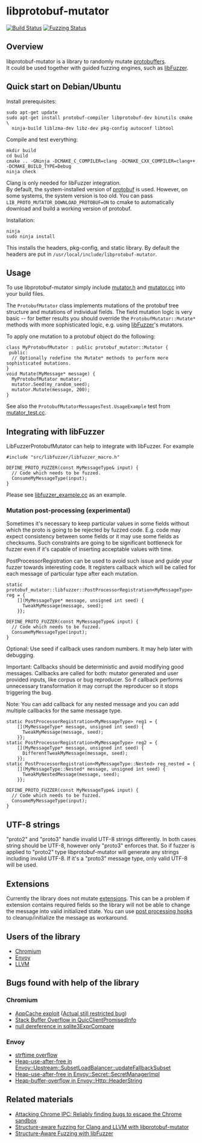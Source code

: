 # libprotobuf-mutator

[![Build Status](https://github.com/google/libprotobuf-mutator/actions/workflows/cmake-multi-platform.yml/badge.svg?event=push)](https://github.com/google/libprotobuf-mutator/actions/workflows/cmake-multi-platform.yml?query=event%3Apush)
[![Fuzzing Status](https://oss-fuzz-build-logs.storage.googleapis.com/badges/libprotobuf-mutator.svg)](https://oss-fuzz-build-logs.storage.googleapis.com/index.html#libprotobuf-mutator)

## Overview
libprotobuf-mutator is a library to randomly mutate
[protobuffers](https://github.com/google/protobuf). <BR>
It could be used together with guided fuzzing engines, such as [libFuzzer](http://libfuzzer.info).

## Quick start on Debian/Ubuntu

Install prerequisites:

```
sudo apt-get update
sudo apt-get install protobuf-compiler libprotobuf-dev binutils cmake \
  ninja-build liblzma-dev libz-dev pkg-config autoconf libtool
```

Compile and test everything:

```
mkdir build
cd build
cmake .. -GNinja -DCMAKE_C_COMPILER=clang -DCMAKE_CXX_COMPILER=clang++ -DCMAKE_BUILD_TYPE=Debug
ninja check
```

Clang is only needed for libFuzzer integration. <BR>
By default, the system-installed version of
[protobuf](https://github.com/google/protobuf) is used.  However, on some
systems, the system version is too old.  You can pass
`LIB_PROTO_MUTATOR_DOWNLOAD_PROTOBUF=ON` to cmake to automatically download and
build a working version of protobuf.

Installation:

```
ninja
sudo ninja install
```

This installs the headers, pkg-config, and static library.
By default the headers are put in `/usr/local/include/libprotobuf-mutator`.

## Usage

To use libprotobuf-mutator simply include
[mutator.h](/src/mutator.h) and
[mutator.cc](/src/mutator.cc) into your build files.

The `ProtobufMutator` class implements mutations of the protobuf
tree structure and mutations of individual fields.
The field mutation logic is very basic --
for better results you should override the `ProtobufMutator::Mutate*`
methods with more sophisticated logic, e.g.
using [libFuzzer](http://libfuzzer.info)'s mutators.

To apply one mutation to a protobuf object do the following:

```
class MyProtobufMutator : public protobuf_mutator::Mutator {
 public:
  // Optionally redefine the Mutate* methods to perform more sophisticated mutations.
}
void Mutate(MyMessage* message) {
  MyProtobufMutator mutator;
  mutator.Seed(my_random_seed);
  mutator.Mutate(message, 200);
}
```

See also the `ProtobufMutatorMessagesTest.UsageExample` test from
[mutator_test.cc](/src/mutator_test.cc).

## Integrating with libFuzzer
LibFuzzerProtobufMutator can help to integrate with libFuzzer. For example 

```
#include "src/libfuzzer/libfuzzer_macro.h"

DEFINE_PROTO_FUZZER(const MyMessageType& input) {
  // Code which needs to be fuzzed.
  ConsumeMyMessageType(input);
}
```

Please see [libfuzzer_example.cc](/examples/libfuzzer/libfuzzer_example.cc) as an example.

### Mutation post-processing (experimental)
Sometimes it's necessary to keep particular values in some fields without which the proto
is going to be rejected by fuzzed code. E.g. code may expect consistency between some fields
or it may use some fields as checksums. Such constraints are going to be significant bottleneck
for fuzzer even if it's capable of inserting acceptable values with time.

PostProcessorRegistration can be used to avoid such issue and guide your fuzzer towards interesting
code. It registers callback which will be called for each message of particular type after each mutation.

```
static protobuf_mutator::libfuzzer::PostProcessorRegistration<MyMessageType> reg = {
    [](MyMessageType* message, unsigned int seed) {
      TweakMyMessage(message, seed);
    }};

DEFINE_PROTO_FUZZER(const MyMessageType& input) {
  // Code which needs to be fuzzed.
  ConsumeMyMessageType(input);
}
```
Optional: Use seed if callback uses random numbers. It may help later with debugging.

Important: Callbacks should be deterministic and avoid modifying good messages.
Callbacks are called for both: mutator generated and user provided inputs, like
corpus or bug reproducer. So if callback performs unnecessary transformation it
may corrupt the reproducer so it stops triggering the bug.

Note: You can add callback for any nested message and you can add multiple callbacks for
the same message type.
```
static PostProcessorRegistration<MyMessageType> reg1 = {
    [](MyMessageType* message, unsigned int seed) {
      TweakMyMessage(message, seed);
    }};
static PostProcessorRegistration<MyMessageType> reg2 = {
    [](MyMessageType* message, unsigned int seed) {
      DifferentTweakMyMessage(message, seed);
    }};
static PostProcessorRegistration<MyMessageType::Nested> reg_nested = {
    [](MyMessageType::Nested* message, unsigned int seed) {
      TweakMyNestedMessage(message, seed);
    }};

DEFINE_PROTO_FUZZER(const MyMessageType& input) {
  // Code which needs to be fuzzed.
  ConsumeMyMessageType(input);
}
```
## UTF-8 strings
"proto2" and "proto3" handle invalid UTF-8 strings differently. In both cases
string should be UTF-8, however only "proto3" enforces that. So if fuzzer is
applied to "proto2" type libprotobuf-mutator will generate any strings including
invalid UTF-8. If it's a "proto3" message type, only valid UTF-8 will be used.

## Extensions
Currently the library does not mutate
[extensions](https://developers.google.com/protocol-buffers/docs/proto#extensions).
This can be a problem if extension contains required fields so the library will not
be able to change the message into valid initialized state.
You can use [post processing hooks](#mutation-post-processing-experimental) to
cleanup/initialize the message as workaround.

## Users of the library
* [Chromium](https://cs.chromium.org/search/?q=DEFINE_.*._PROTO_FUZZER%5C\()
* [Envoy](https://github.com/envoyproxy/envoy/search?q=DEFINE_TEXT_PROTO_FUZZER+OR+DEFINE_PROTO_FUZZER+OR+DEFINE_BINARY_PROTO_FUZZER&unscoped_q=DEFINE_TEXT_PROTO_FUZZER+OR+DEFINE_PROTO_FUZZER+OR+DEFINE_BINARY_PROTO_FUZZER&type=Code)
* [LLVM](https://github.com/llvm-mirror/clang/search?q=DEFINE_TEXT_PROTO_FUZZER+OR+DEFINE_PROTO_FUZZER+OR+DEFINE_BINARY_PROTO_FUZZER&unscoped_q=DEFINE_TEXT_PROTO_FUZZER+OR+DEFINE_PROTO_FUZZER+OR+DEFINE_BINARY_PROTO_FUZZER&type=Code)

## Bugs found with help of the library

### Chromium
* [AppCache exploit](http://www.powerofcommunity.net/poc2018/ned.pdf) ([Actual still restricted bug](https://bugs.chromium.org/p/chromium/issues/detail?id=888926))
* [Stack Buffer Overflow in QuicClientPromisedInfo](https://bugs.chromium.org/p/chromium/issues/detail?id=777728)
* [null dereference in sqlite3ExprCompare](https://bugs.chromium.org/p/chromium/issues/detail?id=911251)
### Envoy
* [strftime overflow](https://github.com/envoyproxy/envoy/pull/4321)
* [Heap-use-after-free in Envoy::Upstream::SubsetLoadBalancer::updateFallbackSubset](https://bugs.chromium.org/p/oss-fuzz/issues/detail?id=8028)
* [Heap-use-after-free in Envoy::Secret::SecretManagerImpl](https://bugs.chromium.org/p/oss-fuzz/issues/detail?id=11231)
* [Heap-buffer-overflow in Envoy::Http::HeaderString](https://bugs.chromium.org/p/oss-fuzz/issues/detail?id=10038)

## Related materials
* [Attacking Chrome IPC: Reliably finding bugs to escape the Chrome sandbox](https://media.ccc.de/v/35c3-9579-attacking_chrome_ipc)
* [Structure-aware fuzzing for Clang and LLVM with libprotobuf-mutator](https://www.youtube.com/watch?v=U60hC16HEDY)
* [Structure-Aware Fuzzing with libFuzzer](https://github.com/google/fuzzer-test-suite/blob/master/tutorial/structure-aware-fuzzing.md)
